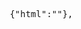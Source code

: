 <html>
    <head>
        <meta name="color-scheme" content="light dark">
    </head>
    <body>
        <pre style="word-wrap: break-word; white-space: pre-wrap;">
            <script>alert(document.domain)</script>
            {"html":"<script>alert(document.domain)</script>"},
        </pre>
    </body>
</html>
